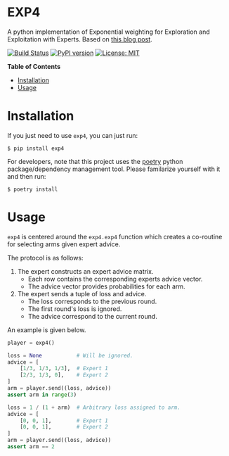 # EXP4 
A python implementation of Exponential weighting for Exploration and Exploitation with Experts. Based on [this blog post](https://banditalgs.com/2016/10/14/exp4/).

[![Build Status](https://cloud.drone.io/api/badges/mvcisback/exp4/status.svg)](https://cloud.drone.io/mvcisback/exp4)
[![PyPI version](https://badge.fury.io/py/exp4.svg)](https://badge.fury.io/py/exp4)
[![License: MIT](https://img.shields.io/badge/License-MIT-yellow.svg)](https://opensource.org/licenses/MIT)

**Table of Contents**

- [Installation](#installation)
- [Usage](#usage)

# Installation

If you just need to use `exp4`, you can just run:

`$ pip install exp4`

For developers, note that this project uses the
[poetry](https://poetry.eustace.io/) python package/dependency
management tool. Please familarize yourself with it and then
run:

`$ poetry install`

# Usage

`exp4` is centered around the `exp4.exp4` function which creates a
co-routine for selecting arms given expert advice.

The protocol is as follows:

1. The expert constructs an expert advice matrix.
   - Each row contains the corresponding experts advice vector.
   - The advice vector provides probabilities for each arm.
2. The expert sends a tuple of loss and advice.
   - The loss corresponds to the previous round.
   - The first round's loss is ignored.
   - The advice correspond to the current round.

An example is given below.

```python
player = exp4()

loss = None           # Will be ignored.
advice = [
    [1/3, 1/3, 1/3],  # Expert 1 
    [2/3, 1/3, 0],    # Expert 2
]
arm = player.send((loss, advice))
assert arm in range(3)

loss = 1 / (1 + arm)  # Arbitrary loss assigned to arm.
advice = [
    [0, 0, 1],        # Expert 1
    [0, 0, 1],        # Expert 2
]
arm = player.send((loss, advice))
assert arm == 2
```
